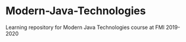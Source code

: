 # Modern-Java-Technologies
Learning repository for Modern Java Technologies course at FMI 2019-2020
